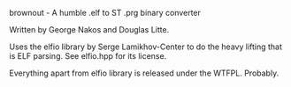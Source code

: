 brownout - A humble .elf to ST .prg binary converter

Written by George Nakos and Douglas Litte.

Uses the elfio library by Serge Lamikhov-Center to do the
heavy lifting that is ELF parsing. See elfio.hpp for its
license.

Everything apart from elfio library is released under
the WTFPL. Probably.

